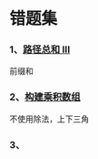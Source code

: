 # 错题集

### 1、[路径总和 III](./arithmetic/src/main/java/com/kevin/arithmetic/leetcode/Num437.java) 
前缀和 <br/>
   
### 2、[构建乘积数组](./arithmetic/src/main/java/com/kevin/arithmetic/leetcode/Offer66.java)
不使用除法，上下三角 <br/>

### 3、
 